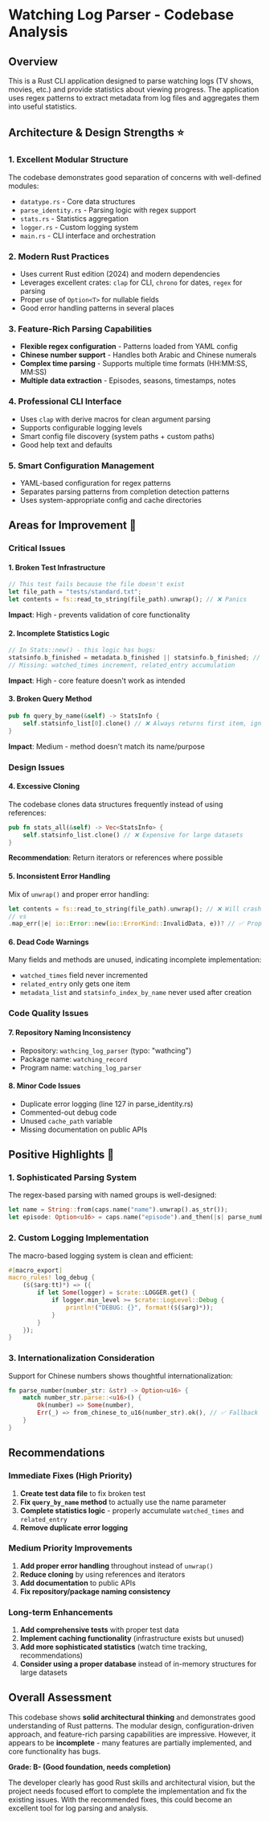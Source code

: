 # Watching Log Parser - Codebase Analysis

## Overview

This is a Rust CLI application designed to parse watching logs (TV shows, movies, etc.) and provide statistics about viewing progress. The application uses regex patterns to extract metadata from log files and aggregates them into useful statistics.

## Architecture & Design Strengths ⭐

### 1. **Excellent Modular Structure**
The codebase demonstrates good separation of concerns with well-defined modules:
- `datatype.rs` - Core data structures
- `parse_identity.rs` - Parsing logic with regex support
- `stats.rs` - Statistics aggregation
- `logger.rs` - Custom logging system
- `main.rs` - CLI interface and orchestration

### 2. **Modern Rust Practices**
- Uses current Rust edition (2024) and modern dependencies
- Leverages excellent crates: `clap` for CLI, `chrono` for dates, `regex` for parsing
- Proper use of `Option<T>` for nullable fields
- Good error handling patterns in several places

### 3. **Feature-Rich Parsing Capabilities**
- **Flexible regex configuration** - Patterns loaded from YAML config
- **Chinese number support** - Handles both Arabic and Chinese numerals
- **Complex time parsing** - Supports multiple time formats (HH:MM:SS, MM:SS)
- **Multiple data extraction** - Episodes, seasons, timestamps, notes

### 4. **Professional CLI Interface**
- Uses `clap` with derive macros for clean argument parsing
- Supports configurable logging levels
- Smart config file discovery (system paths + custom paths)
- Good help text and defaults

### 5. **Smart Configuration Management**
- YAML-based configuration for regex patterns
- Separates parsing patterns from completion detection patterns
- Uses system-appropriate config and cache directories

## Areas for Improvement 🔧

### Critical Issues

#### 1. **Broken Test Infrastructure**
```rust
// This test fails because the file doesn't exist
let file_path = "tests/standard.txt";
let contents = fs::read_to_string(file_path).unwrap(); // ❌ Panics
```
**Impact**: High - prevents validation of core functionality

#### 2. **Incomplete Statistics Logic**
```rust
// In Stats::new() - this logic has bugs:
statsinfo.b_finished = metadata.b_finished || statsinfo.b_finished; // ❌ Only updates finished status
// Missing: watched_times increment, related_entry accumulation
```
**Impact**: High - core feature doesn't work as intended

#### 3. **Broken Query Method**
```rust
pub fn query_by_name(&self) -> StatsInfo {
    self.statsinfo_list[0].clone() // ❌ Always returns first item, ignores name parameter!
}
```
**Impact**: Medium - method doesn't match its name/purpose

### Design Issues

#### 4. **Excessive Cloning**
The codebase clones data structures frequently instead of using references:
```rust
pub fn stats_all(&self) -> Vec<StatsInfo> {
    self.statsinfo_list.clone() // ❌ Expensive for large datasets
}
```
**Recommendation**: Return iterators or references where possible

#### 5. **Inconsistent Error Handling**
Mix of `unwrap()` and proper error handling:
```rust
let contents = fs::read_to_string(file_path).unwrap(); // ❌ Will crash on missing file
// vs
.map_err(|e| io::Error::new(io::ErrorKind::InvalidData, e))? // ✅ Proper handling
```

#### 6. **Dead Code Warnings**
Many fields and methods are unused, indicating incomplete implementation:
- `watched_times` field never incremented
- `related_entry` only gets one item
- `metadata_list` and `statsinfo_index_by_name` never used after creation

### Code Quality Issues

#### 7. **Repository Naming Inconsistency**
- Repository: `wathcing_log_parser` (typo: "wathcing")
- Package name: `watching_record`
- Program name: `watching_log_parser`

#### 8. **Minor Code Issues**
- Duplicate error logging (line 127 in parse_identity.rs)
- Commented-out debug code
- Unused `cache_path` variable
- Missing documentation on public APIs

## Positive Highlights 🎉

### 1. **Sophisticated Parsing System**
The regex-based parsing with named groups is well-designed:
```rust
let name = String::from(caps.name("name").unwrap().as_str());
let episode: Option<u16> = caps.name("episode").and_then(|s| parse_number(s.as_str()));
```

### 2. **Custom Logging Implementation**
The macro-based logging system is clean and efficient:
```rust
#[macro_export]
macro_rules! log_debug {
    ($($arg:tt)*) => ({
        if let Some(logger) = $crate::LOGGER.get() {
            if logger.min_level >= $crate::LogLevel::Debug {
                println!("DEBUG: {}", format!($($arg)*));
            }
        }
    });
}
```

### 3. **Internationalization Consideration**
Support for Chinese numbers shows thoughtful internationalization:
```rust
fn parse_number(number_str: &str) -> Option<u16> {
    match number_str.parse::<u16>() {
        Ok(number) => Some(number),
        Err(_) => from_chinese_to_u16(number_str).ok(), // ✅ Fallback to Chinese
    }
}
```

## Recommendations

### Immediate Fixes (High Priority)
1. **Create test data file** to fix broken test
2. **Fix `query_by_name` method** to actually use the name parameter
3. **Complete statistics logic** - properly accumulate `watched_times` and `related_entry`
4. **Remove duplicate error logging**

### Medium Priority Improvements
1. **Add proper error handling** throughout instead of `unwrap()`
2. **Reduce cloning** by using references and iterators
3. **Add documentation** to public APIs
4. **Fix repository/package naming consistency**

### Long-term Enhancements
1. **Add comprehensive tests** with proper test data
2. **Implement caching functionality** (infrastructure exists but unused)
3. **Add more sophisticated statistics** (watch time tracking, recommendations)
4. **Consider using a proper database** instead of in-memory structures for large datasets

## Overall Assessment

This codebase shows **solid architectural thinking** and demonstrates good understanding of Rust patterns. The modular design, configuration-driven approach, and feature-rich parsing capabilities are impressive. However, it appears to be **incomplete** - many features are partially implemented, and core functionality has bugs.

**Grade: B- (Good foundation, needs completion)**

The developer clearly has good Rust skills and architectural vision, but the project needs focused effort to complete the implementation and fix the existing issues. With the recommended fixes, this could become an excellent tool for log parsing and analysis.